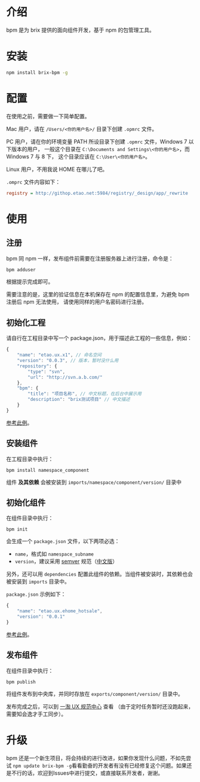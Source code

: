 # 介绍

bpm 是为 brix 提供的面向组件开发，基于 npm 的包管理工具。

# 安装

```bash
npm install brix-bpm -g
```

# 配置

在使用之前，需要做一下简单配置。

Mac 用户，请在 `/Users/<你的用户名>/` 目录下创建 `.opmrc` 文件。

PC 用户，请在你的环境变量 PATH 所设目录下创建 `.opmrc` 文件，Windows 7 以下版本的用户，
一般这个目录在 `C:\Documents and Settings\<你的用户名>`，而 Windows 7 与 8 下，
这个目录应该在 `C:\User\<你的用户名>`。

Linux 用户，不用我说 HOME 在哪儿了吧。

`.omprc` 文件内容如下：

```ini
registry = http://githop.etao.net:5984/registry/_design/app/_rewrite
```

# 使用

## 注册

bpm 同 npm 一样，发布组件前需要在注册服务器上进行注册，命令是：

```bash
bpm adduser
```

根据提示完成即可。

需要注意的是，这里的验证信息在本机保存在 npm 的配置信息里，为避免 bpm 注册后 npm 无法使用，
请使用同样的用户名密码进行注册。

## 初始化工程

请自行在工程目录中写一个 package.json，用于描述此工程的一些信息，例如：

```js
{
    "name": "etao.ux.x1", // 命名空间
    "version": "0.0.3", // 版本，暂时没什么用
    "repository": {
        "type": "svn",
        "url": "http://svn.a.b.com/"
    },
    "bpm": {
        "title": "项目名称", // 中文标题，在后台中展示用
        "description": "brix测试项目" // 中文描述
    }
}
```

[参考此例](https://github.com/etaoux/bpm-test/blob/master/projects/etao.ux.x1/package.example.json)。

## 安装组件

在工程目录中执行：

```shell
bpm install namespace_component
```

组件 __及其依赖__ 会被安装到 `imports/namespace/component/version/` 目录中

## 初始化组件

在组件目录中执行：

```shell
bpm init
```

会生成一个 `package.json` 文件，以下两项必选：

 - `name`，格式如 `namespace_subname`
 - `version`，建议采用 [semver](http://semver.org/) 规范（[中文版](http://www.cnblogs.com/yaoxing/archive/2012/05/14/semantic-versioning.html)）

另外，还可以用 `dependencies` 配置此组件的依赖。当组件被安装时，其依赖也会被安装到 `imports` 目录中。

`package.json` 示例如下：

```js
{
    "name": "etao.ux.ehome_hotsale",
    "version": "0.0.1"
}
```

[参考此例](https://github.com/etaoux/bpm-test/blob/master/projects/etao.ux.x1/components/abc/package.example.json)。

## 发布组件

在组件目录中执行：

```shell
bpm publish
```

将组件发布到中央库，并同时存放在 `exports/component/version/` 目录中。

发布完成之后，可以到 [一淘 UX 规范中心](http://ux.etao.com/jades) 查看
（由于定时任务暂时还没跑起来，需要知会逸才手工同步）。

# 升级

bpm 还是一个新生项目，将会持续的进行改进，如果你发现什么问题，不如先尝试 ```npm update brix-bpm -g```看看勤奋的开发者有没有已经修复这个问题。如果还是不行的话，欢迎到Issues中进行提交，或直接联系开发者，谢谢。